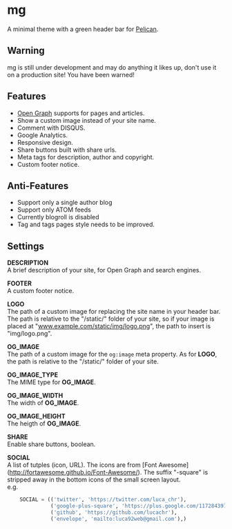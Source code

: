 mg
==============

A minimal theme with a green header bar for [Pelican](http://blog.getpelican.com/).

Warning
--------------
mg is still under development and may do anything it likes up, don't use it on
a production site! 
You have been warned!

Features
--------------

* [Open Graph](http://ogp.me/) supports for pages and articles.
* Show a custom image instead of your site name.
* Comment with DISQUS.
* Google Analytics.
* Responsive design.
* Share buttons built with share urls.
* Meta tags for description, author and copyright.
* Custom footer notice.

Anti-Features
--------------

* Support only a single author blog
* Support only ATOM feeds
* Currently blogroll is disabled
* Tag and tags pages style needs to be improved.

Settings
--------------

**DESCRIPTION**  
A brief description of your site, for Open Graph and search engines.

**FOOTER**  
A custom footer notice.

**LOGO**  
The path of a custom image for replacing the site name in your header bar.
The path is relative to the "/static/" folder of your site, so if your image
is placed at "www.example.com/static/img/logo.png", the path to insert is 
"img/logo.png".

**OG_IMAGE**  
The path of a custom image for the `og:image` meta property. As for **LOGO**,
the path is relative to the "/static/" folder of your site.

**OG_IMAGE_TYPE**  
The MIME type for **OG_IMAGE**.

**OG_IMAGE_WIDTH**  
The width of **OG_IMAGE**. 

**OG_IMAGE_HEIGHT**  
The heigth of **OG_IMAGE**.

**SHARE**  
Enable share buttons, boolean.

**SOCIAL**  
A list of tutples (icon, URL). The icons are from [Font Awesome]
(http://fortawesome.github.io/Font-Awesome/). The suffix "-square" is stripped
away in the bottom icons of the small screen layout.  
e.g.  
```python
    SOCIAL = (('twitter', 'https://twitter.com/luca_chr'),
              ('google-plus-square', 'https://plus.google.com/117284397605208270870'),
              ('github', 'https://github.com/lucachr'),
              ('envelope', 'mailto:luca92web@gmail.com'),)
```
